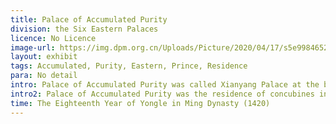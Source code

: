 ```yaml
---
title: Palace of Accumulated Purity
division: the Six Eastern Palaces
licence: No Licence 
image-url: https://img.dpm.org.cn/Uploads/Picture/2020/04/17/s5e99846521e48.jpg
layout: exhibit
tags: Accumulated, Purity, Eastern, Prince, Residence
para: No detail
intro: Palace of Accumulated Purity was called Xianyang Palace at the beginning of the Ming Dynasty. In the 14th year of Jiajing in Ming Dynasty (1535), it was renamed Palace of Accumulated Purity. In the fifth year of Longqing (1571), the front hall of Palace of Accumulated Purity was changed to Xinglong Palace and the back hall. Said the Palace of Saints, the residence of the crown prince, later called Palace of Accumulated Purity. The Qing Dynasty used the old name of the Ming Dynasty and was rebuilt in the 12th year of Shunzhi (1655), and later in the 11th year of Daoguang (1831), the 13th year of Tongzhi (1874), the 16th year of Guangxu (1890), and the 20th year of Guangxu It was repaired many times in three years (1897). In the late Qing Dynasty, a hanging flower gate and a verandah were added to the palace gates.
intro2: Palace of Accumulated Purity was the residence of concubines in the Ming Dynasty and at one time was the palace of the Crown Prince. In the Qing Dynasty, it was the residence of the concubine. When the Qing Emperor Xianfeng Yipai lived here when he was young, the imperial concubine of Daoguang, the mother of Prince Gong Yixin, also lived in this palace. Emperor Xiaozhenxian, Emperor Xianfeng, lived in Palace of Accumulated Purity since entering the palace until his death in the seventh year of Guangxu (1881).
time: The Eighteenth Year of Yongle in Ming Dynasty (1420)
---
```


